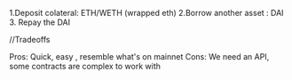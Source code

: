 1.Deposit colateral: ETH/WETH (wrapped eth)
2.Borrow another asset : DAI
3. Repay the DAI

//Tradeoffs

Pros: Quick, easy , resemble what's on mainnet
Cons: We need an API, some contracts are complex to work with